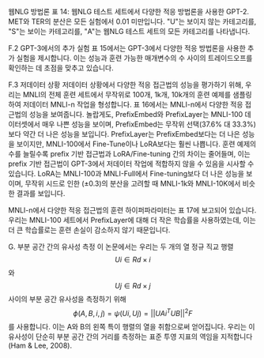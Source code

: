 웹NLG 방법론
표 14: 웹NLG 테스트 세트에서 다양한 적응 방법론을 사용한 GPT-2. MET와 TER의 분산은 모든 실험에서 0.01 미만입니다. "U"는 보이지 않는 카테고리를, "S"는 보이는 카테고리를, "A"는 웹NLG 테스트 세트의 모든 카테고리를 나타냅니다.

F.2 GPT-3에서의 추가 실험
표 15에서는 GPT-3에서 다양한 적응 방법론을 사용한 추가 실험을 제시합니다. 이는 성능과 훈련 가능한 매개변수의 수 사이의 트레이드오프를 확인하는 데 초점을 맞추고 있습니다.

F.3 저데이터 상황
저데이터 상황에서 다양한 적응 접근법의 성능을 평가하기 위해, 우리는 MNLI의 전체 훈련 세트에서 무작위로 100개, 1k개, 10k개의 훈련 예제를 샘플링하여 저데이터 MNLI-n 작업을 형성합니다. 표 16에서는 MNLI-n에서 다양한 적응 접근법의 성능을 보여줍니다. 놀랍게도, PrefixEmbed와 PrefixLayer는 MNLI-100 데이터셋에서 매우 나쁜 성능을 보이며, PrefixEmbed는 무작위 선택(37.6% 대 33.3%)보다 약간 더 나은 성능을 보입니다. PrefixLayer는 PrefixEmbed보다는 더 나은 성능을 보이지만, MNLI-100에서 Fine-Tune이나 LoRA보다는 훨씬 나쁩니다. 훈련 예제의 수를 늘릴수록 prefix 기반 접근법과 LoRA/Fine-tuning 간의 차이는 줄어들며, 이는 prefix 기반 접근법이 GPT-3에서 저데이터 작업에 적합하지 않을 수 있음을 시사할 수 있습니다. LoRA는 MNLI-100과 MNLI-Full에서 Fine-tuning보다 더 나은 성능을 보이며, 무작위 시드로 인한 (±0.3)의 분산을 고려할 때 MNLI-1k와 MNLI-10K에서 비슷한 결과를 보입니다.

MNLI-n에서 다양한 적응 접근법의 훈련 하이퍼파라미터는 표 17에 보고되어 있습니다. 우리는 MNLI-100 세트에서 PrefixLayer에 대해 더 작은 학습률을 사용하였는데, 이는 더 큰 학습률로는 훈련 손실이 감소하지 않기 때문입니다.

G. 부분 공간 간의 유사성 측정
이 논문에서는 우리는 두 개의 열 정규 직교 행렬 $$Ui \in Rd \times i$$와 $$Uj \in Rd \times j$$ 사이의 부분 공간 유사성을 측정하기 위해 $$\phi(A,B,i,j)=\psi(Ui,Uj)= ||U Ai^T UB||^2 F$$를 사용합니다. 이는 A와 B의 왼쪽 특이 행렬의 열을 취함으로써 얻어집니다. 우리는 이 유사성이 단순히 부분 공간 간의 거리를 측정하는 표준 투영 지표의 역임을 지적합니다(Ham & Lee, 2008).